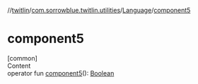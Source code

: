 //[twitlin](../../index.md)/[com.sorrowblue.twitlin.utilities](../index.md)/[Language](index.md)/[component5](component5.md)



# component5  
[common]  
Content  
operator fun [component5](component5.md)(): [Boolean](https://kotlinlang.org/api/latest/jvm/stdlib/kotlin/-boolean/index.html)  



